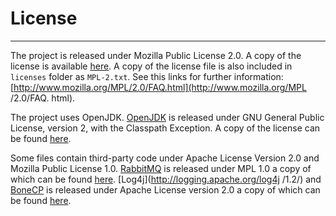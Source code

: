 # License
---

The project is released under Mozilla Public License 2.0. A copy of the license 
is available [here](http://code.fieldsofview.in/phoenix/wiki/FOV-MPL2). A copy 
of the license file is also included in `licenses` folder as `MPL-2.txt`. See 
this links for  further information: 
[http://www.mozilla.org/MPL/2.0/FAQ.html](http://www.mozilla.org/MPL /2.0/FAQ. 
html).

The project uses OpenJDK. [OpenJDK](http://openjdk.java.net/) is released under 
GNU General Public License, version 2, with the Classpath Exception. A copy of 
the license can be found [here](http://openjdk.java.net/legal/gplv2+ce.html).

Some files contain third-party code under Apache License Version 2.0 and 
Mozilla Public License 1.0. [RabbitMQ](http://www.rabbitmq.com/) is released 
under MPL 1.0 a copy of which can be 
found 
[here](http://www.rabbitmq.com/mpl.html). 
[Log4j](http://logging.apache.org/log4j /1.2/) and [BoneCP](http://jolbox.com/) 
is released under Apache License version 2.0 a copy of which can be 
found [here](http://www.apache.org/licenses/LICENSE-2.0).
